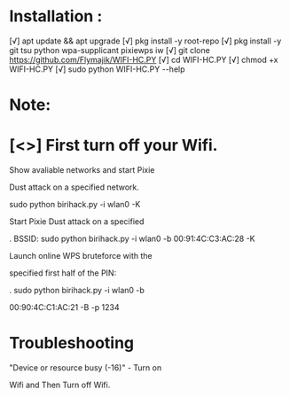 # Installation : 

[√] apt update && apt upgrade
[√] pkg install -y root-repo
[√] pkg install -y git tsu python wpa-supplicant pixiewps iw
[√] git clone https://github.com/Flymajik/WIFI-HC.PY
[√] cd WIFI-HC.PY
[√] chmod +x WIFI-HC.PY
[√] sudo python WIFI-HC.PY --help 

# Note: 

# [<\>] First turn off your Wifi. 

Show avaliable networks and start Pixie 

Dust attack on a specified network. 

sudo python birihack.py -i wlan0 -K 

Start Pixie Dust attack on a specified 

. BSSID: sudo python birihack.py -i wlan0 -b 00:91:4C:C3:AC:28 -K 

Launch online WPS bruteforce with the 

specified first half of the PIN: 

. sudo python birihack.py -i wlan0 -b 

00:90:4C:C1:AC:21 -B -p 1234 

# Troubleshooting 

"Device or resource busy (-16)" - Turn on 

Wifi and Then Turn off Wifi.
